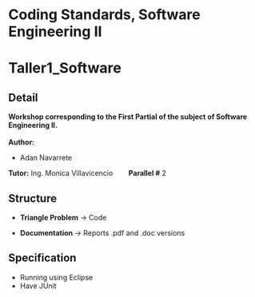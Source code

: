 # Coding Standards, Software Engineering II
# Taller1_Software

## Detail
  **Workshop corresponding to the First Partial of the subject of Software Engineering II.**<br><br>
  **Author:** <br>
  - Adan Navarrete

  **Tutor:** Ing. Monica Villavicencio    &nbsp; &nbsp; &nbsp;&nbsp; **Parallel #** 2<br>

## Structure
   + **Triangle Problem** -> Code
   
   + **Documentation** -> Reports .pdf and .doc versions 
      <br>

## Specification
- Running using Eclipse 
- Have JUnit






